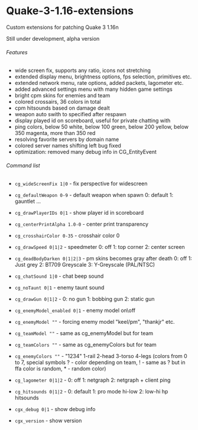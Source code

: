 # Quake-3-1.16-extensions
Custom extensions for patching Quake 3 1.16n

Still under development, alpha version

###### Features
- wide screen fix, supports any ratio, icons not stretching
- extended display menu, brightness options, fps selection, primitives etc.
- extended network menu, rate options, added packets, lagometer etc.
- added advanced settings menu with many hidden game settings
- bright cpm skins for enemies and team
- colored crossairs, 36 colors in total
- cpm hitsounds based on damage dealt
- weapon auto swith to specified after respawn
- display played id on scoreboard, useful for private chatting with
- ping colors, below 50 white, below 100 green, below 200 yellow, below 350 magenta, more than 350 red
- resolving favorite servers by domain name
- colored server names shifting left bug fixed
- optimization: removed many debug info in CG_EntityEvent

###### Command list

- `cg_wideScreenFix 1|0` - fix perspective for widescreen
- `cg_defaultWeapon 0-9` - default weapon when spawn 0: default 1: gauntlet ...
- `cg_drawPlayerIDs 0|1` - show player id in scoreboard	
- `cg_centerPrintAlpha 1.0-0` - center print transparency
- `cg_crosshairColor 0-35` - crosshair color 0
- `cg_drawSpeed 0|1|2` - speedmeter 0: off 1: top corner 2: center screen
- `cg_deadBodyDarken 0|1|2|3` - pm skins becomes gray after death 0: off 1: Just grey 2: BT709 Greyscale 3: Y-Greyscale (PAL/NTSC)
- `cg_chatSound 1|0` - chat beep sound
- `cg_noTaunt 0|1` - enemy taunt sound
- `cg_drawGun 0|1|2` - 0: no gun 1: bobbing gun 2: static gun
- `cg_enemyModel_enabled 0|1` - enemy model on\off
- `cg_enemyModel ""` - forcing enemy model "keel/pm", "thankjr" etc.
- `cg_teamModel ""` - same as cg_enemyModel but for team
- `cg_teamColors ""` - same as cg_enemyColors but for team
- `cg_enemyColors ""` - "1234" 1-rail 2-head 3-torso 4-legs (colors from 0 to 7, special symbols ? - color depending on team, ! - same as ? but in ffa color is random, * - random color)	
- `cg_lagometer 0|1|2` - 0: off 1: netgraph 2: netgraph + client ping
- `cg_hitsounds 0|1|2` - 0: default 1: pro mode hi-low 2: low-hi hp hitsounds

- `cgx_debug 0|1` - show debug info
- `cgx_version` - show version
